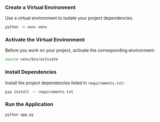 ### Create a Virtual Environment
Use a virtual environment to isolate your project dependencies.
```bash
python -m venv venv
```

### Activate the Virtual Environment
Before you work on your project, activate the corresponding environment:
```bash
source venv/bin/activate
```

### Install Dependencies
Install the project dependencies listed in `requirements.txt`:
```bash
pip install -r requirements.txt
```

### Run the Application
```bash
python app.py
```
